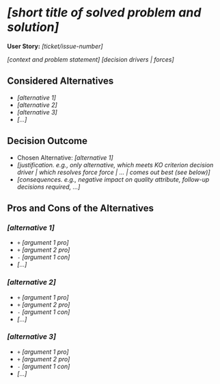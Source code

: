 # _[short title of solved problem and solution]_

**User Story:** _[ticket/issue-number]_ <!-- optional -->

_[context and problem statement]_
_[decision drivers | forces]_ <!-- optional -->

## Considered Alternatives

- _[alternative 1]_
- _[alternative 2]_
- _[alternative 3]_
- _[...]_ <!-- numbers of alternatives can vary -->

## Decision Outcome

- Chosen Alternative: _[alternative 1]_
- _[justification. e.g., only alternative, which meets KO criterion decision driver | which resolves force force | ... | comes out best (see below)]_
- _[consequences. e.g., negative impact on quality attribute, follow-up decisions required, ...]_ <!-- optional -->

## Pros and Cons of the Alternatives <!-- optional -->

### _[alternative 1]_

- `+` _[argument 1 pro]_
- `+` _[argument 2 pro]_
- `-` _[argument 1 con]_
- _[...]_ <!-- numbers of pros and cons can vary -->

### _[alternative 2]_

- `+` _[argument 1 pro]_
- `+` _[argument 2 pro]_
- `-` _[argument 1 con]_
- _[...]_ <!-- numbers of pros and cons can vary -->

### _[alternative 3]_

- `+` _[argument 1 pro]_
- `+` _[argument 2 pro]_
- `-` _[argument 1 con]_
- _[...]_ <!-- numbers of pros and cons can vary -->
